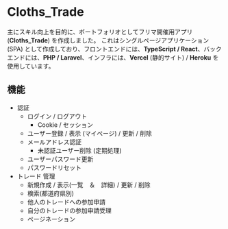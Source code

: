 # Cloths_Trade

主にスキル向上を目的に、ポートフォリオとしてフリマ開催用アプリ (**Cloths_Trade**) を作成しました。 
これはシングルページアプリケーション (SPA) として作成しており、フロントエンドには、**TypeScript / React**、バックエンドには、**PHP / Laravel**、インフラには、**Vercel** (静的サイト) / **Heroku**  を使用しています。


## 機能

- 認証
  - ログイン / ログアウト
    - Cookie / セッション
  - ユーザー登録 / 表示 (マイページ) / 更新 / 削除
  - メールアドレス認証
    - 未認証ユーザー削除 (定期処理)
  - ユーザーパスワード更新
  - パスワードリセット
- トレード 管理
  - 新規作成 / 表示(一覧　＆　詳細) / 更新 / 削除
  - 検索(都道府県別)
  - 他人のトレードへの参加申請
  - 自分のトレードの参加申請受理
  - ページネーション
